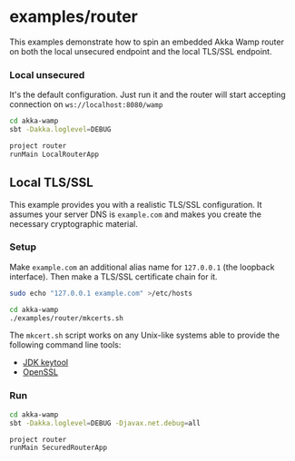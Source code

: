 # examples/router

This examples demonstrate how to spin an embedded Akka Wamp router on both the local unsecured endpoint and the local TLS/SSL endpoint.

### Local unsecured
It's the default configuration. Just run it and the router will start accepting connection on ``ws://localhost:8080/wamp``

```bash
cd akka-wamp
sbt -Dakka.loglevel=DEBUG

project router
runMain LocalRouterApp
```


## Local TLS/SSL

This example provides you with a realistic TLS/SSL configuration. It assumes your server DNS is ``example.com`` and makes you create the necessary cryptographic material.


### Setup
Make ``example.com`` an additional alias name for ``127.0.0.1`` (the loopback interface). Then make a TLS/SSL certificate chain for it.
  
  
```bash
sudo echo "127.0.0.1 example.com" >/etc/hosts

cd akka-wamp
./examples/router/mkcerts.sh
```

The ``mkcert.sh`` script works on any Unix-like systems able to provide the following command line tools:

* [JDK keytool](https://docs.oracle.com/javase/8/docs/technotes/tools/windows/keytool.html)
* [OpenSSL](https://github.com/openssl/openssl)


### Run

```bash
cd akka-wamp 
sbt -Dakka.loglevel=DEBUG -Djavax.net.debug=all

project router
runMain SecuredRouterApp
```

